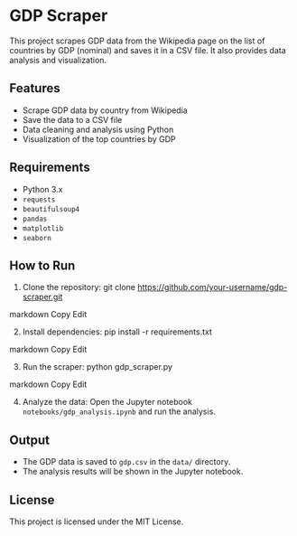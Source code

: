 # GDP Scraper

This project scrapes GDP data from the Wikipedia page on the list of countries by GDP (nominal) and saves it in a CSV file. It also provides data analysis and visualization.

## Features
- Scrape GDP data by country from Wikipedia
- Save the data to a CSV file
- Data cleaning and analysis using Python
- Visualization of the top countries by GDP

## Requirements
- Python 3.x
- `requests`
- `beautifulsoup4`
- `pandas`
- `matplotlib`
- `seaborn`

## How to Run

1. Clone the repository:
git clone https://github.com/your-username/gdp-scraper.git

markdown
Copy
Edit

2. Install dependencies:
pip install -r requirements.txt

markdown
Copy
Edit

3. Run the scraper:
python gdp_scraper.py

markdown
Copy
Edit

4. Analyze the data:
Open the Jupyter notebook `notebooks/gdp_analysis.ipynb` and run the analysis.

## Output
- The GDP data is saved to `gdp.csv` in the `data/` directory.
- The analysis results will be shown in the Jupyter notebook.

## License
This project is licensed under the MIT License.